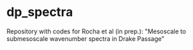 # dp_spectra
Repository with codes for Rocha et al (in prep.): "Mesoscale to submesoscale wavenumber spectra in Drake Passage"
